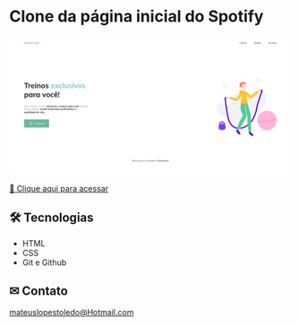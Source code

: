# Clone da página inicial do Spotify

![preview](./.Github/TelaInicial.png)

[🔗 Clique aqui para acessar](kbrlps)

## 🛠 Tecnologias 

- HTML
- CSS
- Git e Github

## ✉ Contato

mateuslopestoledo@Hotmail.com

